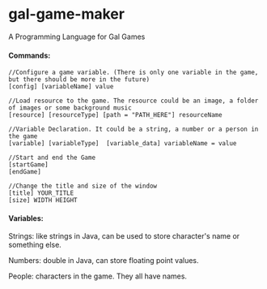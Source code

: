 # gal-game-maker
A Programming Language for Gal Games

#### Commands:
```
//Configure a game variable. (There is only one variable in the game, but there should be more in the future)
[config] [variableName] value 

//Load resource to the game. The resource could be an image, a folder of images or some background music
[resource] [resourceType] [path = "PATH_HERE"] resourceName

//Variable Declaration. It could be a string, a number or a person in the game
[variable] [variableType]  [variable_data] variableName = value

//Start and end the Game
[startGame]
[endGame]

//Change the title and size of the window
[title] YOUR_TITLE
[size] WIDTH HEIGHT

```

#### Variables:
Strings: like strings in Java, can be used to store character's name or something else.

Numbers: double in Java, can store floating point values.

People: characters in the game. They all have names.
